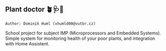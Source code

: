 ## Plant doctor 🪴🩺🩻

```
Author: Dominik Huml (xhumld00@vutbr.cz)
```

School project for subject IMP (Microprocessors and Embedded Systems). Simple system for monitoring health of your poor plants, and integration with Home Assistent.

